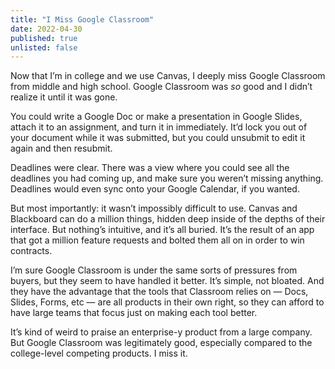 ```yaml
---
title: "I Miss Google Classroom"
date: 2022-04-30
published: true
unlisted: false
---
```


Now that I’m in college and we use Canvas, I deeply miss Google Classroom from middle and high school. Google Classroom was _so_ good and I didn’t realize it until it was gone.

You could write a Google Doc or make a presentation in Google Slides, attach it to an assignment, and turn it in immediately. It’d lock you out of your document while it was submitted, but you could unsubmit to edit it again and then resubmit.

Deadlines were clear. There was a view where you could see all the deadlines you had coming up, and make sure you weren’t missing anything. Deadlines would even sync onto your Google Calendar, if you wanted.

But most importantly: it wasn’t impossibly difficult to use. Canvas and Blackboard can do a million things, hidden deep inside of the depths of their interface. But nothing’s intuitive, and it’s all buried. It’s the result of an app that got a million feature requests and bolted them all on in order to win contracts.

I’m sure Google Classroom is under the same sorts of pressures from buyers, but they seem to have handled it better. It’s simple, not bloated. And they have the advantage that the tools that Classroom relies on — Docs, Slides, Forms, etc — are all products in their own right, so they can afford to have large teams that focus just on making each tool better.

It’s kind of weird to praise an enterprise-y product from a large company. But Google Classroom was legitimately good, especially compared to the college-level competing products. I miss it.
